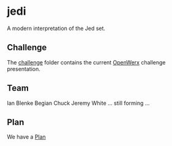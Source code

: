 # jedi

A modern interpretation of the Jed set.

## Challenge

The [challenge](challenge/) folder contains the current [OpenWerx](http://www.sofwerx.org/event/openwerx_event/) challenge presentation.

## Team

Ian Blenke
Begian Chuck
Jeremy White
... still forming ...

## Plan

We have a [Plan](Plan.md)


